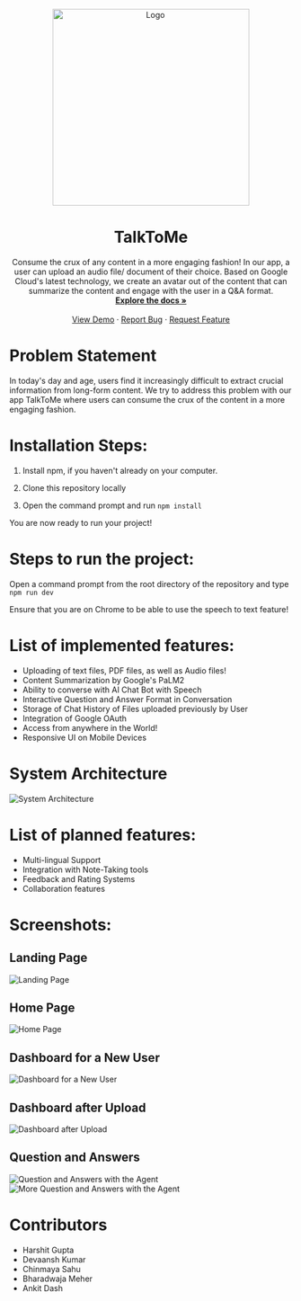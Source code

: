 <br />
<div align="center">
  <a href="https://github.com/Devaansh-Kumar/TalkToMe">
    <img src="public/ttm.png" alt="Logo" height="350">
  </a>

  <h1 align="center">TalkToMe</h1>

  <p align="center">
    Consume the crux of any content in a more engaging fashion! In our app, a user can upload an audio file/ document of their choice. Based on Google Cloud's latest technology, we create an avatar out of the content that can summarize the content and engage with the user in a Q&A format.
    <br />
    <a href="https://github.com/Devaansh-Kumar/TalkToMe"><strong>Explore the docs »</strong></a>
    <br />
    <br />
    <a href="https://github.com/Devaansh-Kumar/TalkToMe">View Demo</a>
    ·
    <a href="https://github.com/Devaansh-Kumar/TalkToMe/issues">Report Bug</a>
    ·
    <a href="https://github.com/Devaansh-Kumar/TalkToMe/issues">Request Feature</a>
  </p>
</div>

# Problem Statement
In today's day and age, users find it increasingly difficult to extract crucial information from long-form content. We try to address this problem with our app TalkToMe where users can consume the crux of the content in a more engaging fashion.

# Installation Steps:
1. Install npm, if you haven't already on your computer.

2. Clone this repository locally

3. Open the command prompt and run `npm install`

You are now ready to run your project!

# Steps to run the project:
Open a command prompt from the root directory of the repository and type `npm run dev`

Ensure that you are on Chrome to be able to use the speech to text feature!

# List of implemented features:

* Uploading of text files, PDF files, as well as Audio files!
* Content Summarization by Google's PaLM2
* Ability to converse with AI Chat Bot with Speech
* Interactive Question and Answer Format in Conversation
* Storage of Chat History of Files uploaded previously by User
* Integration of Google OAuth
* Access from anywhere in the World!
* Responsive UI on Mobile Devices

# System Architecture

![System Architecture](./public/ss/systemdesign.png)

# List of planned features:

* Multi-lingual Support
* Integration with Note-Taking tools
* Feedback and Rating Systems
* Collaboration features

# Screenshots:

## Landing Page
![Landing Page](./public/ss/home1.png)
## Home Page
![Home Page](./public/ss/home2.png)
## Dashboard for a New User
![Dashboard for a New User](./public/ss/dash1.png)
## Dashboard after Upload
![Dashboard after Upload](./public/ss/dash2.png)
## Question and Answers
![Question and Answers with the Agent](./public/ss/chat1.png)
![More Question and Answers with the Agent](./public/ss/chat2.png)

# Contributors

* Harshit Gupta
* Devaansh Kumar
* Chinmaya Sahu
* Bharadwaja Meher
* Ankit Dash
